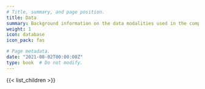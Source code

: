 ```yaml
---
# Title, summary, and page position.
title: Data
summary: Background information on the data modalities used in the competition
weight: 1
icon: database
icon_pack: fas

# Page metadata.
date: "2021-08-02T00:00:00Z"
type: book  # Do not modify.
---
```


{{< list_children >}}
